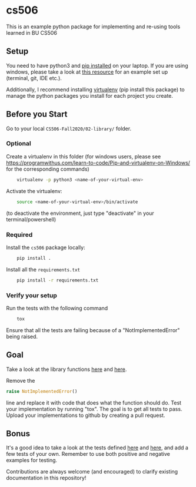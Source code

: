 # cs506

This is an example python package for implementing and re-using tools learned in BU CS506

## Setup

You need to have python3 and [pip installed](https://www.makeuseof.com/tag/install-pip-for-python/) on your laptop. If you are using windows, please take a look at [this resource](https://docs.microsoft.com/en-us/windows/python/beginners) for an example set up (terminal, git, IDE etc.).

Additionally, I recommend installing [virtualenv](https://pypi.org/project/virtualenv/1.7.1.2/) (pip install this package) to manage the python packages you install for each project you create.

## Before you Start

Go to your local `CS506-Fall2020/02-library/` folder.

### Optional

Create a virtualenv in this folder (for windows users, please see https://programwithus.com/learn-to-code/Pip-and-virtualenv-on-Windows/ for the corresponding commands)

```bash
    virtualenv -p python3 <name-of-your-virtual-env>
```

Activate the virtualenv:

```bash
    source <name-of-your-virtual-env>/bin/activate
```

(to deactivate the environment, just type "deactivate" in your terminal/powershell)

### Required

Install the `cs506` package locally:

```bash
    pip install .
```

Install all the `requirements.txt`

```bash
    pip install -r requirements.txt
```

### Verify your setup

Run the tests with the following command

```bash
    tox 
```

Ensure that all the tests are failing because of a "NotImplementedError" being raised.

## Goal

Take a look at the library functions [here](https://github.com/gallettilance/CS506-Fall2020/blob/master/02-library/cs506/read.py) and [here](https://github.com/gallettilance/CS506-Fall2020/blob/master/02-library/cs506/sim.py).

Remove the

```python
raise NotImplementedError()
```

line and replace it with code that does what the function should do. Test your implementation by running "tox". The goal is to get all tests to pass. Upload your implementations to github by creating a pull request.

## Bonus

It's a good idea to take a look at the tests defined [here](https://github.com/gallettilance/CS506-Fall2020/blob/master/02-library/tests/test_read.py) and [here](https://github.com/gallettilance/CS506-Fall2020/blob/master/02-library/tests/test_sim.py), and add a few tests of your own. Remember to use both positive and negative examples for testing.


Contributions are always welcome (and encouraged) to clarify existing documentation in this repository!
